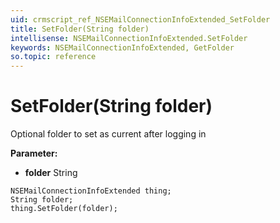 ```yaml
---
uid: crmscript_ref_NSEMailConnectionInfoExtended_SetFolder
title: SetFolder(String folder)
intellisense: NSEMailConnectionInfoExtended.SetFolder
keywords: NSEMailConnectionInfoExtended, GetFolder
so.topic: reference
---
```


# SetFolder(String folder)

Optional folder to set as current after logging in

**Parameter:** 
 - **folder** String

```crmscript
NSEMailConnectionInfoExtended thing;
String folder;
thing.SetFolder(folder);
```

